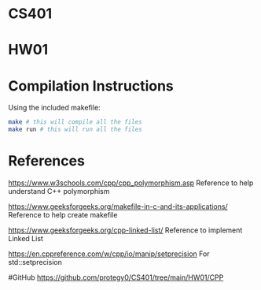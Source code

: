 # CS401
# HW01


# Compilation Instructions

Using the included makefile:
```bash
make # this will compile all the files
make run # this will run all the files

```

# References

https://www.w3schools.com/cpp/cpp_polymorphism.asp
Reference to help understand C++ polymorphism

https://www.geeksforgeeks.org/makefile-in-c-and-its-applications/
Reference to help create makefile

https://www.geeksforgeeks.org/cpp-linked-list/
Reference to implement Linked List

https://en.cppreference.com/w/cpp/io/manip/setprecision
For std::setprecision


#GitHub
https://github.com/protegy0/CS401/tree/main/HW01/CPP